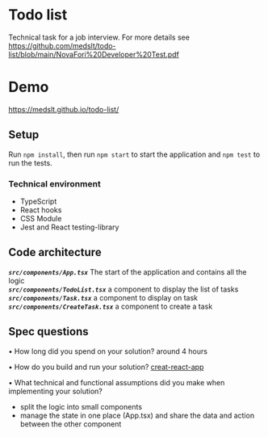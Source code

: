 # Todo list
Technical task for a job interview. For more details see https://github.com/medslt/todo-list/blob/main/NovaFori%20Developer%20Test.pdf

# Demo
https://medslt.github.io/todo-list/
## Setup
Run `npm install`, then run `npm start` to start the application and `npm test` to run the tests.


### Technical environment
- TypeScript
- React hooks
- CSS Module
- Jest and React testing-library

## Code architecture

***`src/components/App.tsx`*** The start of the application and contains all the logic  
***`src/components/TodoList.tsx`*** a component to display the list of tasks
***`src/components/Task.tsx`*** a component to display on task
***`src/components/CreateTask.tsx`*** a component to create a task

## Spec questions
• How long did you spend on your solution? around 4 hours  

• How do you build and run your solution? [creat-react-app](https://create-react-app.dev/)


• What technical and functional assumptions did you make when implementing
your solution?
  - split the logic into small components 
  - manage the state in one place (App.tsx) and share the data and action between the other component
  
    

